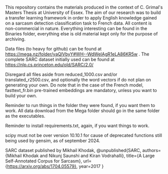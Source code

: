 This repository contains the materials produced in the context of C. Grimal's Masters Thesis at University of Essex.
The aim of our research was to build a transfer learning framework in order to apply English knowledge gained on a sarcasm detection classification task to French data.
All content is non-commercial in nature. Everything interesting can be found in the Binaries folder, everything else is old material kept only for the purpose of archiving. 

Data files (to heavy for github) can be found at https://mega.nz/folder/yaQlVbyY#WH--WdWeIAgR1eLA86KR5w .
The complete SARC dataset initially used can be found at https://nlp.cs.princeton.edu/old/SARC/2.0/

Disregard all files aside from reduced_1000.csv and/or translated_r2500.csv, and optionally the word vectors if do not plan on generating your own. 
Do note that in the case of the French model, fasttext_fr.bin pre-trained embeddings are mandatory, unless you want to build your own.

Reminder to run things in the folder they were found, if you want them to work. All data download from the Mega folder should go in the same folder as the executables. 

Reminder to install requirements.txt, again, if you want things to work.

scipy must not be over version 10.10.1 for cause of deprecated functions still being used by gensim, as of september 2024.

SARC dataset published by Mikhail Khodak,
@unpublished{SARC,
  authors={Mikhail Khodak and Nikunj Saunshi and Kiran Vodrahalli},
  title={A Large Self-Annotated Corpus for Sarcasm},
  url={https://arxiv.org/abs/1704.05579},
  year=2017
}
